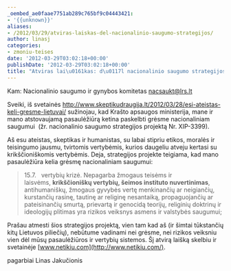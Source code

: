```yaml
---
_oembed_ae0faae7751ab289c765bf9c04443421:
- '{{unknown}}'
aliases:
- /2012/03/29/atviras-laiskas-del-nacionalinio-saugumo-strategijos/
author: linasj
categories:
- zmoniu-teises
date: '2012-03-29T03:02:18+00:00'
publishDate: '2012-03-29T03:02:18+00:00'
title: "Atviras lai\u0161kas: d\u0117l nacionalinio saugumo strategijos"
---
```

Kam: Nacionalinio saugumo ir gynybos komitetas <nacsaukt@lrs.lt>

Sveiki,
iš svetainės <http://www.skeptikudraugija.lt/2012/03/28/esi-ateistas-keli-gresme-lietuvai/> sužinojau, kad Krašto apsaugos ministerija, mane ir mano atstovaujamą pasaulėžiūrą ketina paskelbti grėsme nacionaliniam saugumui  (žr. nacionalinio saugumo strategijos projektą Nr. XIP-3399).

Aš esu ateistas, skeptikas ir humanistas, su labai stipriu etikos, moralės ir teisingumo jausmu, tvirtomis vertybėmis, kurios daugeliu atveju kertasi su krikščioniškomis vertybėmis. Deja, strategijos projekte teigiama, kad mano pasaulėžiūra kelia grėsmę nacionaliniam saugumui:

> 15.7.   vertybių krizė. Nepagarba žmogaus teisėms ir laisvėms, **krikščioniškų vertybių, šeimos instituto nuvertinimas**, antihumaniškų, žmogaus gyvybės vertę menkinančių ar neigiančių, kurstančių rasinę, tautinę ar religinę nesantaiką, propaguojančių ar pateisinančių smurtą, prievartą ir genocidą teorijų, religinių doktrinų ir ideologijų plitimas yra rizikos veiksnys asmens ir valstybės saugumui;


Prašau atmesti šios strategijos projektą, vien tam kad aš (ir šimtai tūkstančių kitų Lietuvos piliečių), nebūtume vadinami nei grėsme, nei rizikos veiksniu vien dėl mūsų pasaulėžiūros ir vertybių sistemos.
Šį atvirą laišką skelbiu ir svetainėje [www.netikiu.com](http://www.netikiu.com/).

pagarbiai
Linas Jakučionis
